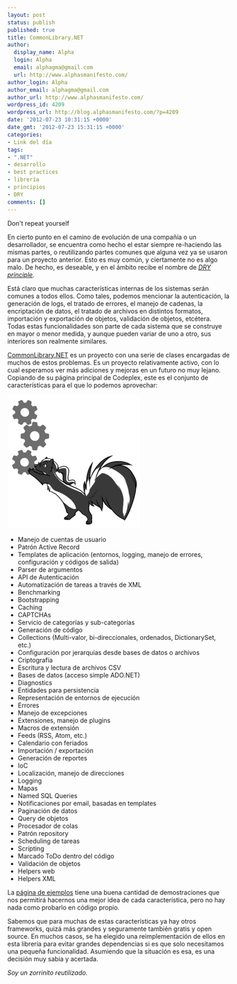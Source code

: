 ```yaml
---
layout: post
status: publish
published: true
title: CommonLibrary.NET
author:
  display_name: Alpha
  login: Alpha
  email: alphagma@gmail.com
  url: http://www.alphasmanifesto.com/
author_login: Alpha
author_email: alphagma@gmail.com
author_url: http://www.alphasmanifesto.com/
wordpress_id: 4209
wordpress_url: http://blog.alphasmanifesto.com/?p=4209
date: '2012-07-23 10:31:15 +0000'
date_gmt: '2012-07-23 15:31:15 +0000'
categories:
- Link del día
tags:
- ".NET"
- desarrollo
- best practices
- librería
- principios
- DRY
comments: []
---
```

Don't repeat yourself


En cierto punto en el camino de evolución de una compañía o un desarrollador, se encuentra como hecho el estar siempre re-haciendo las mismas partes, o reutilizando partes comunes que alguna vez ya se usaron para un proyecto anterior. Esto es muy común, y ciertamente no es algo malo. De hecho, es deseable, y en el ámbito recibe el nombre de _<a href="http://en.wikipedia.org/wiki/Don't_repeat_yourself">DRY principle</a>._

<!--more-->

Está claro que muchas características internas de los sistemas serán comunes a todos ellos. Como tales, podemos mencionar la autenticación, la generación de logs, el tratado de errores, el manejo de cadenas, la encriptación de datos, el tratado de archivos en distintos formatos, importación y exportación de objetos, validación de objetos, etcétera. Todas estas funcionalidades son parte de cada sistema que se construye en mayor o menor medida, y aunque pueden variar de uno a otro, sus interiores son realmente similares.

<a href="http://commonlibrarynet.codeplex.com/">CommonLibrary.NET</a> es un proyecto con una serie de clases encargadas de muchos de estos problemas. Es un proyecto relativamente activo, con lo cual esperamos ver más adiciones y mejoras en un futuro no muy lejano. Copiando de su página principal de Codeplex, este es el conjunto de características para el que lo podemos aprovechar:

![](/assets/commonParts.png)

- Manejo de cuentas de usuario
- Patrón Active Record
- Templates de aplicación (entornos, logging, manejo de errores, configuración y códigos de salida)
- Parser de argumentos
- API de Autenticación
- Automatización de tareas a través de XML
- Benchmarking
- Bootstrapping
- Caching
- CAPTCHAs
- Servicio de categorías y sub-categorías
- Generación de código
- Collections (Multi-valor, bi-direccionales, ordenados, DictionarySet, etc.)
- Configuración por jerarquías desde bases de datos o archivos
- Criptografía
- Escritura y lectura de archivos CSV
- Bases de datos (acceso simple ADO.NET)
- Diagnostics
- Entidades para persistencia
- Representación de entornos de ejecución
- Errores
- Manejo de excepciones
- Extensiones, manejo de plugins
- Macros de extensión
- Feeds (RSS, Atom, etc.)
- Calendario con feriados
- Importación / exportación
- Generación de reportes
- IoC
- Localización, manejo de direcciones
- Logging
- Mapas
- Named SQL Queries
- Notificaciones por email, basadas en templates
- Paginación de datos
- Query de objetos
- Procesador de colas
- Patrón repository
- Scheduling de tareas
- Scripting
- Marcado ToDo dentro del código
- Validación de objetos
- Helpers web
- Helpers XML

La <a href="http://commonlibrarynet.codeplex.com/wikipage?title=Examples">página de ejemplos</a> tiene una buena cantidad de demostraciones que nos permitirá hacernos una mejor idea de cada característica, pero no hay nada como probarlo en código propio.

Sabemos que para muchas de estas características ya hay otros frameworks, quizá más grandes y seguramente también gratis y open source. En muchos casos, se ha elegido una reimplementación de ellos en esta librería para evitar grandes dependencias si es que solo necesitamos una pequeña funcionalidad. Asumiendo que la situación es esa, es una decisión muy sabia y acertada.

_Soy un zorrinito reutilizado._
